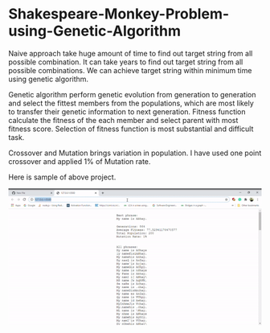 # Shakespeare-Monkey-Problem-using-Genetic-Algorithm

Naive approach take huge amount of time to find out target string from all possible combination. It can take years to find out target string from all possible combinations. We can achieve target string within minimum time using genetic algorithm.

Genetic algorithm perform genetic evolution from generation to generation and select the fittest members from the populations, which are most likely to transfer their genetic information to next generation.
Fitness function calculate the fitness of the each member and select parent with most fitness score. Selection of fitness function is most substantial and difficult task.

Crossover and Mutation brings variation in population. I have used one point crossover and applied 1% of Mutation rate.

Here is sample of above project.

![](https://github.com/Abhaysardhara/Shakespeare-Monkey-Problem-using-Genetic-Algorithm/blob/main/GA.gif)
